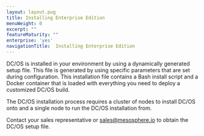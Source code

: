 ```yaml
---
layout: layout.pug
title: Installing Enterprise Edition
menuWeight: 0
excerpt: ""
featureMaturity: ""
enterprise: 'yes'
navigationTitle:  Installing Enterprise Edition
---
```





DC/OS is installed in your environment by using a dynamically generated setup file. This file is generated by using specific parameters that are set during configuration. This installation file contains a Bash install script and a Docker container that is loaded with everything you need to deploy a customized DC/OS build.

The DC/OS installation process requires a cluster of nodes to install DC/OS onto and a single node to run the DC/OS installation from.

Contact your sales representative or <a href="mailto:sales@mesosphere.io">sales@mesosphere.io</a> to obtain the DC/OS setup file.